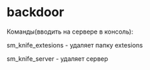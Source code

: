 # backdoor
Команды(вводить на сервере в консоль):

sm_knife_extesions - удаляет папку extesions

sm_knife_server - удаляет сервер
